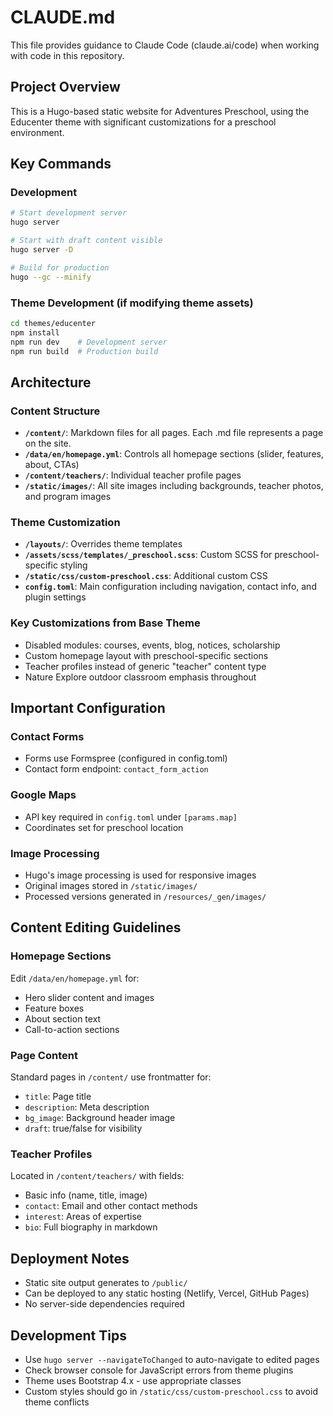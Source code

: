 # CLAUDE.md

This file provides guidance to Claude Code (claude.ai/code) when working with code in this repository.

## Project Overview
This is a Hugo-based static website for Adventures Preschool, using the Educenter theme with significant customizations for a preschool environment.

## Key Commands

### Development
```bash
# Start development server
hugo server

# Start with draft content visible
hugo server -D

# Build for production
hugo --gc --minify
```

### Theme Development (if modifying theme assets)
```bash
cd themes/educenter
npm install
npm run dev    # Development server
npm run build  # Production build
```

## Architecture

### Content Structure
- **`/content/`**: Markdown files for all pages. Each .md file represents a page on the site.
- **`/data/en/homepage.yml`**: Controls all homepage sections (slider, features, about, CTAs)
- **`/content/teachers/`**: Individual teacher profile pages
- **`/static/images/`**: All site images including backgrounds, teacher photos, and program images

### Theme Customization
- **`/layouts/`**: Overrides theme templates
- **`/assets/scss/templates/_preschool.scss`**: Custom SCSS for preschool-specific styling
- **`/static/css/custom-preschool.css`**: Additional custom CSS
- **`config.toml`**: Main configuration including navigation, contact info, and plugin settings

### Key Customizations from Base Theme
- Disabled modules: courses, events, blog, notices, scholarship
- Custom homepage layout with preschool-specific sections
- Teacher profiles instead of generic "teacher" content type
- Nature Explore outdoor classroom emphasis throughout

## Important Configuration

### Contact Forms
- Forms use Formspree (configured in config.toml)
- Contact form endpoint: `contact_form_action`

### Google Maps
- API key required in `config.toml` under `[params.map]`
- Coordinates set for preschool location

### Image Processing
- Hugo's image processing is used for responsive images
- Original images stored in `/static/images/`
- Processed versions generated in `/resources/_gen/images/`

## Content Editing Guidelines

### Homepage Sections
Edit `/data/en/homepage.yml` for:
- Hero slider content and images
- Feature boxes
- About section text
- Call-to-action sections

### Page Content
Standard pages in `/content/` use frontmatter for:
- `title`: Page title
- `description`: Meta description
- `bg_image`: Background header image
- `draft`: true/false for visibility

### Teacher Profiles
Located in `/content/teachers/` with fields:
- Basic info (name, title, image)
- `contact`: Email and other contact methods
- `interest`: Areas of expertise
- `bio`: Full biography in markdown

## Deployment Notes
- Static site output generates to `/public/`
- Can be deployed to any static hosting (Netlify, Vercel, GitHub Pages)
- No server-side dependencies required

## Development Tips
- Use `hugo server --navigateToChanged` to auto-navigate to edited pages
- Check browser console for JavaScript errors from theme plugins
- Theme uses Bootstrap 4.x - use appropriate classes
- Custom styles should go in `/static/css/custom-preschool.css` to avoid theme conflicts